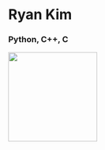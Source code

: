 #  Ryan Kim
### Python, C++, C

<p>
  <!--<img height="180em" src="https://github-readme-stats.vercel.app/api/top-langs/?username=hootloot&langs_count=10&theme=tokyonight&layout=compact" />-->
  <img height="180em" src="https://github-readme-stats.vercel.app/api?username=hootloot&show_icons=true&theme=tokyonight&layout=compact" />
</p>
